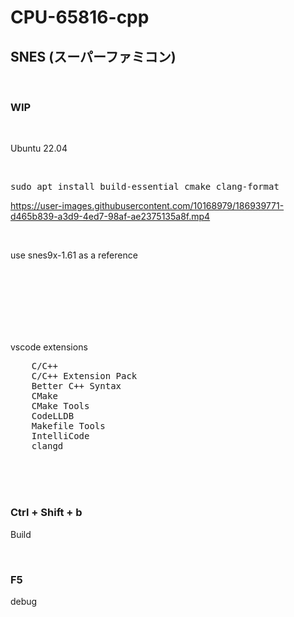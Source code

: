 # CPU-65816-cpp

## SNES (スーパーファミコン)

<br>

### WIP

<br>

Ubuntu 22.04


<br>

<pre>
sudo apt install build-essential cmake clang-format
</pre>

https://user-images.githubusercontent.com/10168979/186939771-d465b839-a3d9-4ed7-98af-ae2375135a8f.mp4


<br>

use snes9x-1.61 as a reference

<br><br><br><br><br><br>

vscode extensions

<pre>
    C/C++
    C/C++ Extension Pack
    Better C++ Syntax
    CMake
    CMake Tools
    CodeLLDB
    Makefile Tools
    IntelliCode
    clangd
</pre>

<br><br><br>

### Ctrl + Shift + b

Build

<br>

### F5

debug

<br><br><br><br><br><br><br><br><br><br>
